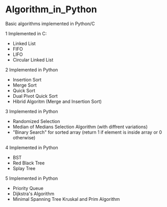 # Algorithm_in_Python


Basic algorithms implemented in Python/C

1 Implemented in C:
- Linked List
- FIFO
- LIFO
- Circular Linked List

2 Implemented in Python
- Insertion Sort
- Merge Sort
- Quick Sort
- Dual Pivot Quick Sort
- Hibrid Algoritm (Merge and Insertion Sort)

3 Implemented in Python
- Randomized Selection
- Median of Medians Selection Algorithm (with diffrent variations)
- "Binary Search" for sorted array (return 1 if element is inside array or 0 otherwise)

4 Implemented in Python
- BST
- Red Black Tree
- Splay Tree

5 Implemented in Python
- Priority Queue
- Dijkstra's Algorithm
- Minimal Spanning Tree Kruskal and Prim Algorithm